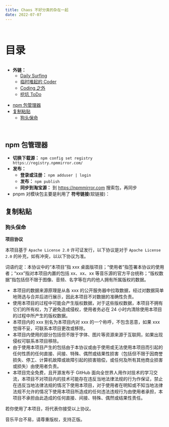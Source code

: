 ```yaml
---
title: Chaos 不好分类的杂在一起
date: 2022-07-07
---
```


<br>

<p style="font-size: 32px; font-weight: bold;">目录</p>
 
- **外链：**
  - [Daily Surfing](DailySurfing.md)
  - [临时堆起的 Coder](TempCoder.md)
  - [Coding 之外](not_JustCode.md)
  - [挖坑 ToDo](ToDo.md)

<!-- @import "[TOC]" {cmd="toc" depthFrom=2 depthTo=6 orderedList=false} -->

<!-- code_chunk_output -->

- [npm 包管理器](#npm-包管理器)
- [复制粘贴](#复制粘贴)
  - [狗头保命](#狗头保命)

<!-- /code_chunk_output -->

<br>

## npm 包管理器

- **切换下载源：** `npm config set registry https://registry.npmmirror.com/`
- **发布：**
  - **登录或注册：** `npm adduser | login`
  - **发布：** `npm publish`
  - **同步到淘宝源：** 到 https://npmmirror.com 搜索包，再同步
- pnpm 对模块包主要是利用了 **符号链接**(软链接)：

## 复制粘贴

### 狗头保命

**项目协议**

本项目基于 `Apache License 2.0` 许可证发行，以下协议是对于 `Apache License 2.0` 的补充，如有冲突，以以下协议为准。

词语约定：本协议中的“本项目”指 xxx 桌面版项目；“使用者”指签署本协议的使用者；“xxx”指对本项目内置的包括 xx、xx、xx 等音乐源的官方平台统称；“版权数据”指包括但不限于图像、音频、名字等在内的他人拥有所属版权的数据。

- 本项目的数据来源原理是从各 xxx 的公开服务器中拉取数据，经过对数据简单地筛选与合并后进行展示，因此本项目不对数据的准确性负责。
- 使用本项目的过程中可能会产生版权数据，对于这些版权数据，本项目不拥有它们的所有权，为了避免造成侵权，使用者务必在 24 小时内清除使用本项目的过程中所产生的版权数据。
- 本项目内的 xxx 别名为本项目内对 xxx 的一个称呼，不包含恶意，如果 xxx 觉得不妥，可联系本项目更改或移除。
- 本项目内使用的部分包括但不限于字体、图片等资源来源于互联网，如果出现侵权可联系本项目移除。
- 由于使用本项目产生的包括由于本协议或由于使用或无法使用本项目而引起的任何性质的任何直接、间接、特殊、偶然或结果性损害（包括但不限于因商誉损失、停工、计算机故障或故障引起的损害赔偿，或任何及所有其他商业损害或损失）由使用者负责。
- 本项目完全免费，且开源发布于 GitHub 面向全世界人用作对技术的学习交流，本项目不对项目内的技术可能存在违反当地法律法规的行为作保证，禁止在违反当地法律法规的情况下使用本项目，对于使用者在明知或不知当地法律法规不允许的情况下使用本项目所造成的任何违法违规行为由使用者承担，本项目不承担由此造成的任何直接、间接、特殊、偶然或结果性责任。

若你使用了本项目，将代表你接受以上协议。

音乐平台不易，请尊重版权，支持正版。
